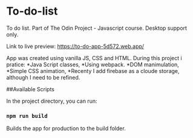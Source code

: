 # To-do-list

To do list. Part of The Odin Project - Javascript course.
Desktop support only.

Link to live preview: https://to-do-app-5d572.web.app/

App was created using vanilla JS, CSS and HTML. 
During this project i pratice: 
*Java Script classes,
*Using webpack. 
*DOM manimulation, 
*Simple CSS animation,
*Recenty I add firebase as a cloude storage, although I need to be refined.

##Available Scripts

In the project directory, you can run:

### `npm run build`

Builds the app for production to the build folder.
